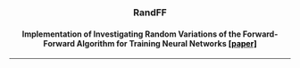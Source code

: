 <div align="center">

### RandFF

#### Implementation of Investigating Random Variations of the Forward-Forward Algorithm for Training Neural Networks [<span style="color: black;">[paper]</span>]([https://www.unina.it/](https://ieeexplore.ieee.org/document/10191727))


<hr style="height:1px; border:none; color:#333; background-color:#333;">

</div>
